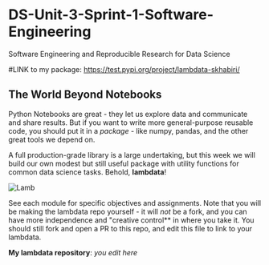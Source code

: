 # DS-Unit-3-Sprint-1-Software-Engineering
Software Engineering and Reproducible Research for Data Science

#LINK to my package:
https://test.pypi.org/project/lambdata-skhabiri/

## The World Beyond Notebooks

Python Notebooks are great - they let us explore data and communicate and share
results. But if you want to write more general-purpose reusable code, you should
put it in a *package* - like numpy, pandas, and the other great tools we depend
on.

A full production-grade library is a large undertaking, but this week we will
build our own modest but still useful package with utility functions for common
data science tasks. Behold, **lambdata**!

![Lamb](./lamb.jpg)

See each module for specific objectives and assignments. Note that you will be
making the lambdata repo yourself - it will *not* be a fork, and you can have
more independence and "creative control** in where you take it. You should still
fork and open a PR to this repo, and edit this file to link to your lambdata.

**My lambdata repository**: *you edit here*
